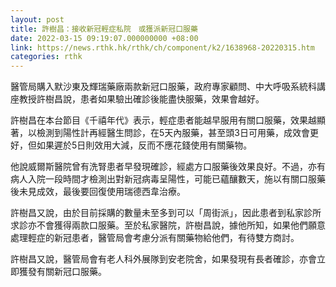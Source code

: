 ```yaml
---
layout: post
title: 許樹昌：接收新冠輕症私院　或獲派新冠口服藥
date: 2022-03-15 09:19:07.000000000 +08:00
link: https://news.rthk.hk/rthk/ch/component/k2/1638968-20220315.htm
categories: rthk
---
```


醫管局購入默沙東及輝瑞藥廠兩款新冠口服藥，政府專家顧問、中大呼吸系統科講座教授許樹昌說，患者如果驗出確診後能盡快服藥，效果會越好。

許樹昌在本台節目《千禧年代》表示，輕症患者能越早服用有關口服藥，效果越顯著，以檢測到陽性計再經醫生問診，在5天內服藥，甚至頭3日可用藥，成效會更好，但如果遲於5日則效用大減，反而不應花錢使用有關藥物。

他說威爾斯醫院曾有洗腎患者早發現確診，經處方口服藥後效果良好。不過，亦有病人入院一段時間才檢測出對新冠病毒呈陽性，可能已蘊釀數天，施以有關口服藥後未見成效，最後要回復使用瑞德西韋治療。

許樹昌又說，由於目前採購的數量未至多到可以「周街派」，因此患者到私家診所求診亦不會獲得兩款口服藥。至於私家醫院，許樹昌說，據他所知，如果他們願意處理輕症的新冠患者，醫管局會考慮分派有關藥物給他們，有待雙方商討。

許樹昌又說，醫管局會有老人科外展隊到安老院舍，如果發現有長者確診，亦會立即獲發有關新冠口服藥。
